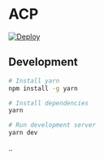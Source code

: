 # ACP

[![Deploy](https://github.com/necodeus/acp/actions/workflows/deploy.yml/badge.svg?branch=production)](https://github.com/necodeus/acp/actions/workflows/deploy.yml)

## Development

```bash
# Install yarn
npm install -g yarn

# Install dependencies
yarn

# Run development server
yarn dev
```

..